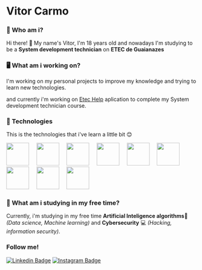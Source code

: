# Vitor Carmo

<!--
**Vitor-Carmo/Vitor-Carmo** is a ✨ _special_ ✨ repository because its `README.md` (this file) appears on your GitHub profile.
-->
 ### 🙂 Who am i?
 Hi there! 👋 My name's Vitor, I'm 18 years old and nowadays I'm studying to be a **System development technician** on **ETEC de Guaianazes**
 
 ### 🖥 What am i working on?
 I'm working on my personal projects to improve my knowledge and trying to learn new technologies.

 and currently i'm working on [Etec Help](https://github.com/Sirius-tcc) aplication to complete my System development technician course.
 
 
 ### 🚀 Technologies
 This is the technologies that i've learn a little bit 😊
 
 <img src="https://external-content.duckduckgo.com/iu/?u=https%3A%2F%2Fwww.freepngimg.com%2Fdownload%2Fandroid%2F72537-icons-python-programming-computer-social-tutorial.png&f=1&nofb=1" width="60px"/> &nbsp; &nbsp; <img src="https://external-content.duckduckgo.com/iu/?u=https%3A%2F%2Fupload.wikimedia.org%2Fwikipedia%2Fcommons%2Fthumb%2F9%2F99%2FUnofficial_JavaScript_logo_2.svg%2F240px-Unofficial_JavaScript_logo_2.svg.png&f=1&nofb=1" width="60px"/> &nbsp; &nbsp; <img src="https://external-content.duckduckgo.com/iu/?u=http%3A%2F%2Fwww.wrherbert.com%2Fimages%2Ficons%2Ficon_java.png&f=1&nofb=1" width="60px"/> &nbsp; &nbsp; <img src="https://external-content.duckduckgo.com/iu/?u=https%3A%2F%2Fappjoy.org%2Fwp-content%2Fuploads%2F2016%2F05%2FAndroid-Studio-Logo.png&f=1&nofb=1" width="60px"/> &nbsp; &nbsp; <img src="https://external-content.duckduckgo.com/iu/?u=https%3A%2F%2Fcdn2.iconfinder.com%2Fdata%2Ficons%2Fdesigner-skills%2F128%2Fcode-programming-php-software-develop-command-language-512.png&f=1&nofb=1" width="60px"/> &nbsp; &nbsp; <img src="https://external-content.duckduckgo.com/iu/?u=https%3A%2F%2Fcdn4.iconfinder.com%2Fdata%2Ficons%2Flogos-3%2F600%2FReact.js_logo-512.png&f=1&nofb=1" width="60px"/> &nbsp; &nbsp; <img src="https://external-content.duckduckgo.com/iu/?u=https%3A%2F%2Freadyspace.com.hk%2Fwp-content%2Fuploads%2F2017%2F11%2Flogo-hexagon.png&f=1&nofb=1" height="60px"/>   &nbsp; &nbsp; <img src="https://external-content.duckduckgo.com/iu/?u=https%3A%2F%2Fimages.vexels.com%2Fmedia%2Fusers%2F3%2F166383%2Fisolated%2Fpreview%2F6024bc5746d7436c727825dc4fc23c22-html-programming-language-icon-by-vexels.png&f=1&nofb=1" width="60px"/> &nbsp; &nbsp; <img src="https://external-content.duckduckgo.com/iu/?u=http%3A%2F%2Fwww.myiconfinder.com%2Fuploads%2Ficonsets%2F8b61de4c84033266e15317a6eb9fda2d-css3.png&f=1&nofb=1" width="60px"/> 
 
 
 
 ### 🤔 What am i studying in my free time?
 Currently, i'm studying in my free time  **Artificial Inteligence algorithms**🤖 _(Data science, Machine learning)_ and  **Cybersecurity** 💻 _(Hacking, information security)_.

### Follow me!
[![Linkedin Badge](https://img.shields.io/badge/-LinkedIn-blue?style=flat-square&logo=Linkedin&logoColor=white)](https://www.linkedin.com/in/vitor-carmo-57a9a81b0/) [![Instagram Badge](https://img.shields.io/badge/-Instagram-C13584?style=flat-square&labelColor=C13584&logo=instagram&logoColor=white)](https://www.instagram.com/pseudovitor/)


